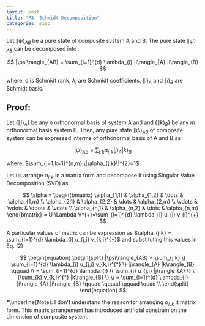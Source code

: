 ```yaml
---
layout: post
title: "P3. Schmidt Decomposition"
categories: misc
---
```


Let $\|\psi\rangle_{AB}$ be a pure state of composite system A and B. The pure state $\|\psi\rangle_{AB}$ can be decomposed into  

$$ |\psi\rangle_{AB} = \sum_{i=1}^{d} \lambda_{i} |i\rangle_{A} |i\rangle_{B} $$  

where, d is Schmidt rank, $\lambda_{i}$ are Schmidt coefficients, $\|i\rangle_{A}$ and $\|i\rangle_{B}$ are Schmidt basis.

## Proof:

Let $\{ \|j\rangle_{A} \}$ be any $n$ orthonormal basis of system A and and $\{ \|k\rangle_{B} \}$ be any $m$ orthonormal basis system B. Then, any pure state $\|\psi\rangle_{AB}$ of composite system can be expressed interms of orthonormal basis of A and B as

$$ |\psi\rangle_{AB} = \sum_{j,k} \alpha_{j,k} |j\rangle_{A} |k\rangle_{B} $$  

where, $\sum_{j=1,k=1}^{n,m} \|\alpha_{j,k}\|^{2}=1$.

Let us arrange $\alpha_{j,k}$ in a matrix form and decompose it using Singular Value Decomposition (SVD) as

$$
\alpha = 
\begin{bmatrix}
    \alpha_{1,1}       & \alpha_{1,2} & \dots & \alpha_{1,m} \\
    \alpha_{2,1}       & \alpha_{2,2} & \dots & \alpha_{2,m} \\
     \vdots & \vdots & \ddots & \vdots \\
    \alpha_{n,1}       & \alpha_{n,2} & \dots & \alpha_{n,m}
\end{bmatrix}
= U \Lambda V^{+}=\sum_{i=1}^{d} \lambda_{i} u_{i}  v_{i}^{+}
$$

A particular values of matrix can be expression as $\alpha_{j,k} = \sum_{i=1}^{d} \lambda_{i} u_{j,i}  v_{k,i}^{*}$ and substituting this values in Eq. (2)

$$
\begin{equation}
\begin{split}
|\psi\rangle_{AB} = \sum_{j,k} \{ \sum_{i=1}^{d} \lambda_{i} u_{j,i}  v_{k,i}^{*} \} |j\rangle_{A} |k\rangle_{B} \qquad  \\
 =  \sum_{i=1}^{d} \lambda_{i}  \{ \sum_{j} u_{j,i} |j\rangle_{A} \} \{\sum_{k} v_{k,i}^{*} |k\rangle_{B} \} \\
 = \sum_{i=1}^{d} \lambda_{i} |i\rangle_{A} |i\rangle_{B} \qquad \qquad \qquad \quad \\
\end{split}
\end{equation}
$$  

*\underline{Note}: I don't understand the reason for arranging $\alpha_{j,k}$ it matrix form. This matrix arrangement has introduced artificial constrain on the dimension of composite system.
